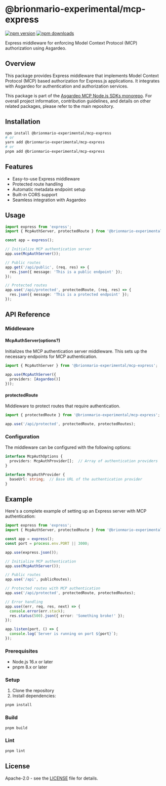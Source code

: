 # @brionmario-experimental/mcp-express

[![npm version](https://img.shields.io/npm/v/@brionmario-experimental/mcp-express.svg?style=flat-square)](https://www.npmjs.com/package/@brionmario-experimental/mcp-express)
[![npm downloads](https://img.shields.io/npm/dm/@brionmario-experimental/mcp-express.svg?style=flat-square)](https://www.npmjs.com/package/@brionmario-experimental/mcp-express)

Express middleware for enforcing Model Context Protocol (MCP) authorization using Asgardeo.

## Overview

This package provides Express middleware that implements Model Context Protocol (MCP) based authorization for Express.js applications. It integrates with Asgardeo for authentication and authorization services.

This package is part of the [Asgardeo MCP Node.js SDKs monorepo](https://github.com/brionmario/asgardeo-mcp-node#readme). For overall project information, contribution guidelines, and details on other related packages, please refer to the main repository.

## Installation

```bash
npm install @brionmario-experimental/mcp-express
# or
yarn add @brionmario-experimental/mcp-express
# or 
pnpm add @brionmario-experimental/mcp-express
```

## Features

- Easy-to-use Express middleware
- Protected route handling
- Automatic metadata endpoint setup
- Built-in CORS support
- Seamless integration with Asgardeo

## Usage

```typescript
import express from 'express';
import { McpAuthServer, protectedRoute } from '@brionmario-experimental/mcp-express';

const app = express();

// Initialize MCP authentication server
app.use(McpAuthServer());

// Public routes
app.get('/api/public', (req, res) => {
  res.json({ message: 'This is a public endpoint' });
});

// Protected routes
app.use('/api/protected', protectedRoute, (req, res) => {
  res.json({ message: 'This is a protected endpoint' });
});
```

## API Reference

### Middleware

#### McpAuthServer(options?)
Initializes the MCP authentication server middleware. This sets up the necessary endpoints for MCP authentication.

```typescript
import { McpAuthServer } from '@brionmario-experimental/mcp-express';

app.use(McpAuthServer({
  providers: [Asgardeo()]
}));
```

#### protectedRoute
Middleware to protect routes that require authentication.

```typescript
import { protectedRoute } from '@brionmario-experimental/mcp-express';

app.use('/api/protected', protectedRoute, protectedRoutes);
```

### Configuration

The middleware can be configured with the following options:

```typescript
interface McpAuthOptions {
  providers: McpAuthProvider[];  // Array of authentication providers
}

interface McpAuthProvider {
  baseUrl: string;  // Base URL of the authentication provider
}
```

## Example

Here's a complete example of setting up an Express server with MCP authentication:

```typescript
import express from 'express';
import { McpAuthServer, protectedRoute } from '@brionmario-experimental/mcp-express';

const app = express();
const port = process.env.PORT || 3000;

app.use(express.json());

// Initialize MCP authentication
app.use(McpAuthServer());

// Public routes
app.use('/api', publicRoutes);

// Protected routes with MCP authentication
app.use('/api/protected', protectedRoute, protectedRoutes);

// Error handling
app.use((err, req, res, next) => {
  console.error(err.stack);
  res.status(500).json({ error: 'Something broke!' });
});

app.listen(port, () => {
  console.log(`Server is running on port ${port}`);
});
```

### Prerequisites

- Node.js 16.x or later
- pnpm 8.x or later

### Setup

1. Clone the repository
2. Install dependencies:
```bash
pnpm install
```

### Build
```bash
pnpm build
```

### Lint
```bash
pnpm lint
```

## License

Apache-2.0 - see the [LICENSE](LICENSE) file for details.